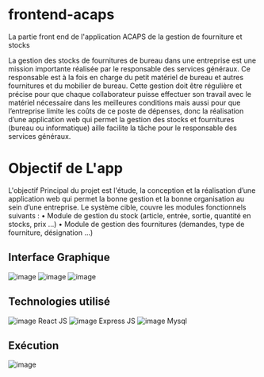 # frontend-acaps


La partie front end de l'application ACAPS de la gestion de fourniture et stocks 


La gestion des stocks de fournitures de bureau dans une entreprise est une mission importante réalisée par le responsable des services généraux. Ce responsable est à la fois en charge du petit matériel de bureau et autres fournitures et du mobilier de bureau. Cette gestion doit être régulière et précise pour que chaque collaborateur puisse effectuer son travail avec le matériel nécessaire dans les meilleures conditions mais aussi pour que l’entreprise limite les coûts de ce poste de dépenses, donc la réalisation d’une application web qui permet la gestion des stocks et fournitures (bureau ou informatique) aille facilite la tâche pour le responsable des services généraux.


# Objectif de L'app 


L'objectif Principal du projet est l'étude, la conception et la réalisation d’une application web qui permet la bonne gestion et la bonne organisation au sein d’une entreprise.
Le système cible, couvre les modules fonctionnels suivants :
  • Module de gestion du stock (article, entrée, sortie, quantité en stocks, prix …)
  • Module de gestion des fournitures (demandes, type de fourniture, désignation …)
  
  ## Interface Graphique
  ![image](https://user-images.githubusercontent.com/74151613/151836978-efe0d209-a275-48cf-9a09-0d394df85b92.png)
  ![image](https://user-images.githubusercontent.com/74151613/151837047-f89a2729-f62f-4892-bc63-8bc1f8c93f0b.png)
  ![image](https://user-images.githubusercontent.com/74151613/151837121-f79637ef-ebfe-4aa3-8ee3-6a45ddeb5150.png)

## Technologies utilisé 

![image](https://user-images.githubusercontent.com/74151613/151837290-adf9489f-6bc1-4a9d-9ec5-39c098c9bc8a.png)
React JS
![image](https://user-images.githubusercontent.com/74151613/151837330-15cf59cd-e50d-4e61-b8f8-1e0ae3fa6ee3.png)
Express JS
![image](https://user-images.githubusercontent.com/74151613/151837358-352558b1-7d06-46a1-88aa-6a09edeb4709.png)
Mysql

## Exécution 

![image](https://user-images.githubusercontent.com/74151613/151849297-4095cf8f-6782-487d-913d-d0b6d04f6164.png)
